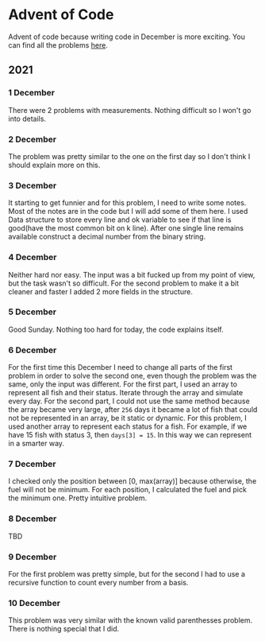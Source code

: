# Advent of Code

Advent of code because writing code in December is more exciting.
You can find all the problems [here](https://adventofcode.com/2021).

## 2021

### 1 December

There were 2 problems with measurements. Nothing difficult so I won't go into
details.

### 2 December
The problem was pretty similar to the one on the first day so I don't think
I should explain more on this.

### 3 December
It starting to get funnier and for this problem, I need to write some notes.
Most of the notes are in the code but I will add some of them here.
I used Data structure to store every line and ok variable to see if that
line is good(have the most common bit on k line). After one single line
remains available construct a decimal number from the binary string.

### 4 December
Neither hard nor easy. The input was a bit fucked up from my point of view, but
the task wasn't so difficult. For the second problem to make it a bit cleaner
and faster I added 2 more fields in the structure.

### 5 December
Good Sunday. Nothing too hard for today, the code explains itself.

### 6 December
For the first time this December I need to change all parts of the first problem
in order to solve the second one, even though the problem was the same, only
the input was different. For the first part, I used an array to represent all
fish and their status. Iterate through the array and simulate every day.
For the second part, I could not use the same method because the array became very large,
after `256` days it became a lot of fish that could not be represented in an array,
be it static or dynamic. For this problem, I used another array to represent each status
for a fish. For example, if we have 15 fish with status 3, then `days[3] = 15`. In this
way we can represent in a smarter way.


### 7 December
I checked only the position between [0, max(array)] because otherwise, the fuel
will not be minimum. For each position, I calculated the fuel and pick the 
minimum one. Pretty intuitive problem.


### 8 December
TBD

### 9 December
For the first problem was pretty simple, but for the second I had to use 
a recursive function to count every number from a basis.


### 10 December
This problem was very similar with the known valid parenthesses problem.
There is nothing special that I did.

